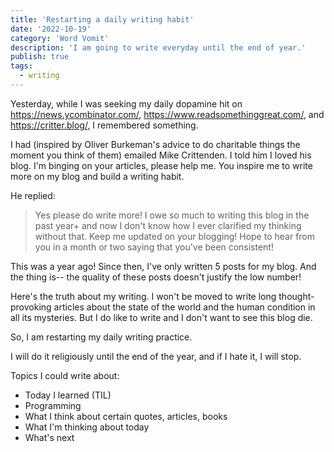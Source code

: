 ```yaml
---
title: 'Restarting a daily writing habit'
date: '2022-10-19'
category: 'Word Vomit'
description: 'I am going to write everyday until the end of year.'
publish: true
tags:
  - writing
---
```


Yesterday, while I was seeking my daily dopamine hit on https://news.ycombinator.com/, https://www.readsomethinggreat.com/, and https://critter.blog/, I remembered something.

I had (inspired by Oliver Burkeman's advice to do charitable things the moment you think of them) emailed Mike Crittenden. I told him I loved his blog. I'm binging on your articles, please help me. You inspire me to write more on my blog and build a writing habit.

He replied:
> Yes please do write more! I owe so much to writing this blog in the past year+ and now I don't know how I ever clarified my thinking without that. Keep me updated on your blogging! Hope to hear from you in a month or two saying that you've been consistent!

This was a year ago! Since then, I've only written 5 posts for my blog. And the thing is-- the quality of these posts doesn't justify the low number!

Here's the truth about my writing. I won't be moved to write long thought-provoking articles about the state of the world and the human condition in all its mysteries. But I do like to write and I don't want to see this blog die.

So, I am restarting my daily writing practice. 

I will do it religiously until the end of the year, and if I hate it, I will stop.

Topics I could write about:
- Today I learned (TIL)
- Programming
- What I think about certain quotes, articles, books
- What I'm thinking about today
- What's next